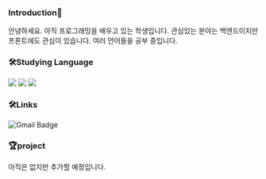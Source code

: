 ### Introduction👋
안녕하세요.
아직 프로그래밍을 배우고 있는 학생입니다.
관심있는 분야는 백엔드이지만 프론트에도 관심이 있습니다.
여러 언어들을 공부 중입니다.

### 🛠️Studying Language
<img src="https://img.shields.io/badge/Python-3766AB?style=flat-square&logo=Python&logoColor=white"/></a>
<img src="https://img.shields.io/badge/C-A8B9CC?style=flat-square&logo=C&logoColor=white"/></a>
<img src="https://img.shields.io/badge/C++-00599C?style=flat-square&logo=C%2B%2B&logoColor=white"/></a>

### 🛠️Links
![Gmail Badge](https://img.shields.io/badge/Gmail-d14836?style=flat-square&logo=Gmail&logoColor=white&link=mailto:[kdk23538@gmail.com](kdk23538@gmail.com))

### 🏆project
아직은 없지만 추가할 예정입니다.
